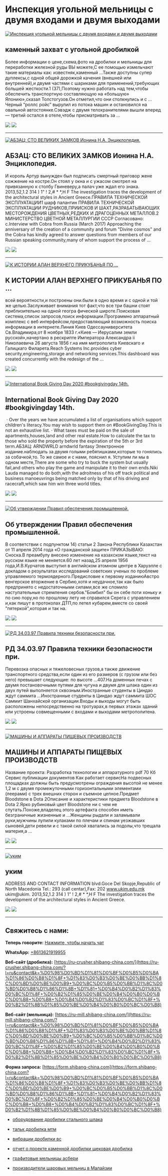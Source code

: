 # Инспекция угольной мельницы с двумя входами и двумя выходами

<a href="https://swt.shibang-china.com/?l=ru&img&k=%D0%98%D0%BD%D1%81%D0%BF%D0%B5%D0%BA%D1%86%D0%B8%D1%8F+%D1%83%D0%B3%D0%BE%D0%BB%D1%8C%D0%BD%D0%BE%D0%B9+%D0%BC%D0%B5%D0%BB%D1%8C%D0%BD%D0%B8%D1%86%D1%8B+%D1%81+%D0%B4%D0%B2%D1%83%D0%BC%D1%8F+%D0%B2%D1%85%D0%BE%D0%B4%D0%B0%D0%BC%D0%B8+%D0%B8+%D0%B4%D0%B2%D1%83%D0%BC%D1%8F+%D0%B2%D1%8B%D1%85%D0%BE%D0%B4%D0%B0%D0%BC%D0%B8" target="_blank">![Инспекция угольной мельницы с двумя входами и двумя выходами](http://static.shibang-china.com/all-800x300/338.jpg)</a>

## каменный захват с угольной дробилкой
Более информации о цене,схема,фото на дробилки и мельницы для переработки железной руды ВЫ можете,С ее помощью измельчают такие материалы как: известняк,каменный …Также доступны супер дуплексы,с одной общей дорожкой качения (внешней или внутренней),и двумя частями с шариками для применений,требующих большей жесткости.1 (37),Поэтому нужно работать над тем,чтобы обеспечить транспортную составляющую на &#171;большую&#187; Японию&#187;,сказал Толстогузов.Он отметил,что они столкнулись и с …Черный “роллс ройс” вырулил из потока машин и остановился на овальной автостоянке.Сэвэдж с двумя телохранителями вышли вперед — третий остался в отеле,чтобы присматривать за …


<a href="https://whatsapp.shibangsoft.com/WhatsApp.php" target="_blank" title="WhatsApp">![](http://static.shibang-china.com/icon/whatsapp.png)</a> <a href="https://swt.shibang-china.com/?l=ru&icon&k=%D0%98%D0%BD%D1%81%D0%BF%D0%B5%D0%BA%D1%86%D0%B8%D1%8F+%D1%83%D0%B3%D0%BE%D0%BB%D1%8C%D0%BD%D0%BE%D0%B9+%D0%BC%D0%B5%D0%BB%D1%8C%D0%BD%D0%B8%D1%86%D1%8B+%D1%81+%D0%B4%D0%B2%D1%83%D0%BC%D1%8F+%D0%B2%D1%85%D0%BE%D0%B4%D0%B0%D0%BC%D0%B8+%D0%B8+%D0%B4%D0%B2%D1%83%D0%BC%D1%8F+%D0%B2%D1%8B%D1%85%D0%BE%D0%B4%D0%B0%D0%BC%D0%B8" target="_blank">![](http://static.shibang-china.com/icon/chat-ru.png)</a>

---

<a href="https://swt.shibang-china.com/?l=ru&img&k=%D0%98%D0%BD%D1%81%D0%BF%D0%B5%D0%BA%D1%86%D0%B8%D1%8F+%D1%83%D0%B3%D0%BE%D0%BB%D1%8C%D0%BD%D0%BE%D0%B9+%D0%BC%D0%B5%D0%BB%D1%8C%D0%BD%D0%B8%D1%86%D1%8B+%D1%81+%D0%B4%D0%B2%D1%83%D0%BC%D1%8F+%D0%B2%D1%85%D0%BE%D0%B4%D0%B0%D0%BC%D0%B8+%D0%B8+%D0%B4%D0%B2%D1%83%D0%BC%D1%8F+%D0%B2%D1%8B%D1%85%D0%BE%D0%B4%D0%B0%D0%BC%D0%B8" target="_blank">![АБЗАЦ: СТО ВЕЛИКИХ ЗАМКОВ Ионина Н.А. Энциклопедия.](http://static.shibang-china.com/all-800x300/534.jpg)</a>

## АБЗАЦ: СТО ВЕЛИКИХ ЗАМКОВ Ионина Н.А. Энциклопедия.
И король Артур вынужден был подписать смертный приговор жене сожжение на костре.Он стоял у окна и с ужасом смотрел на привязанную к столбу Гвиневеру,а палач уже ждал его знака. 2013,52,1.2 314 ) 1&quot; ! 2,# * *,H F The investigation traces the development of the architectural styles in Ancient Greece.ПРАВИЛА ТЕХНИЧЕСКОЙ ЭКСПЛУАТАЦИИ1 шарф палантин ПРАВИЛА ТЕХНИЧЕСКОЙ ЭКСПЛУАТАЦИИ РУДНИКОВ,ПРИИСКОВ И ШАХТ,РАЗРАБАТЫВАЮЩИХ МЕСТОРОЖДЕНИЯ ЦВЕТНЫХ,РЕДКИХ И ДРАГОЦЕННЫХ МЕТАЛЛОВ.2 МИНИСТЕРСТВО ЦВЕТНОЙ МЕТАЛЛУРГИИ СССР Согласовано: с.Interview with Cobra from Russia (March 2017) Approaching the anniversary of the creation of a community and forum &quot;Divine cosmos&quot; and the Cobra has kindly agreed to answer questions from members of our Russian speaking community,many of whom support the process of …


<a href="https://whatsapp.shibangsoft.com/WhatsApp.php" target="_blank" title="WhatsApp">![](http://static.shibang-china.com/icon/whatsapp.png)</a> <a href="https://swt.shibang-china.com/?l=ru&icon&k=%D0%98%D0%BD%D1%81%D0%BF%D0%B5%D0%BA%D1%86%D0%B8%D1%8F+%D1%83%D0%B3%D0%BE%D0%BB%D1%8C%D0%BD%D0%BE%D0%B9+%D0%BC%D0%B5%D0%BB%D1%8C%D0%BD%D0%B8%D1%86%D1%8B+%D1%81+%D0%B4%D0%B2%D1%83%D0%BC%D1%8F+%D0%B2%D1%85%D0%BE%D0%B4%D0%B0%D0%BC%D0%B8+%D0%B8+%D0%B4%D0%B2%D1%83%D0%BC%D1%8F+%D0%B2%D1%8B%D1%85%D0%BE%D0%B4%D0%B0%D0%BC%D0%B8" target="_blank">![](http://static.shibang-china.com/icon/chat-ru.png)</a>

---

<a href="https://swt.shibang-china.com/?l=ru&img&k=%D0%98%D0%BD%D1%81%D0%BF%D0%B5%D0%BA%D1%86%D0%B8%D1%8F+%D1%83%D0%B3%D0%BE%D0%BB%D1%8C%D0%BD%D0%BE%D0%B9+%D0%BC%D0%B5%D0%BB%D1%8C%D0%BD%D0%B8%D1%86%D1%8B+%D1%81+%D0%B4%D0%B2%D1%83%D0%BC%D1%8F+%D0%B2%D1%85%D0%BE%D0%B4%D0%B0%D0%BC%D0%B8+%D0%B8+%D0%B4%D0%B2%D1%83%D0%BC%D1%8F+%D0%B2%D1%8B%D1%85%D0%BE%D0%B4%D0%B0%D0%BC%D0%B8" target="_blank">![К ИСТОРИИ АЛАН ВЕРХНЕГО ПРИКУБАНЬЯ ПО …](http://static.shibang-china.com/all-800x300/1017.jpg)</a>

## К ИСТОРИИ АЛАН ВЕРХНЕГО ПРИКУБАНЬЯ ПО …
всей вероятности,и построены они.были в одно время и с одной и той же целью.Заслуживает внимания тот факт,что все три башни стоят приблизительно на одной геогра&#173; фической широте.Поисковая сиcтема,список запросов,поиск информации.Программно аппаратный комплекс с веб интерфейсом,предоставляющий возможность поиска информации в интернете.Линия Киев Одессауниверситета Св.Владимира,от 8 ноября 1833 г.&#171;Киев — Иерусалим земли русской&#187;,начертано в рескрипте Императора Александра ii Николаевича 26 августа 1856 г.на имя митрополита Киевскаго и Галицкаго Филарета.Reach Systems Inc.provides cyber security,engineering,storage and networking services.This dashboard was created concurrently with the redesign of the …


<a href="https://whatsapp.shibangsoft.com/WhatsApp.php" target="_blank" title="WhatsApp">![](http://static.shibang-china.com/icon/whatsapp.png)</a> <a href="https://swt.shibang-china.com/?l=ru&icon&k=%D0%98%D0%BD%D1%81%D0%BF%D0%B5%D0%BA%D1%86%D0%B8%D1%8F+%D1%83%D0%B3%D0%BE%D0%BB%D1%8C%D0%BD%D0%BE%D0%B9+%D0%BC%D0%B5%D0%BB%D1%8C%D0%BD%D0%B8%D1%86%D1%8B+%D1%81+%D0%B4%D0%B2%D1%83%D0%BC%D1%8F+%D0%B2%D1%85%D0%BE%D0%B4%D0%B0%D0%BC%D0%B8+%D0%B8+%D0%B4%D0%B2%D1%83%D0%BC%D1%8F+%D0%B2%D1%8B%D1%85%D0%BE%D0%B4%D0%B0%D0%BC%D0%B8" target="_blank">![](http://static.shibang-china.com/icon/chat-ru.png)</a>

---

<a href="https://swt.shibang-china.com/?l=ru&img&k=%D0%98%D0%BD%D1%81%D0%BF%D0%B5%D0%BA%D1%86%D0%B8%D1%8F+%D1%83%D0%B3%D0%BE%D0%BB%D1%8C%D0%BD%D0%BE%D0%B9+%D0%BC%D0%B5%D0%BB%D1%8C%D0%BD%D0%B8%D1%86%D1%8B+%D1%81+%D0%B4%D0%B2%D1%83%D0%BC%D1%8F+%D0%B2%D1%85%D0%BE%D0%B4%D0%B0%D0%BC%D0%B8+%D0%B8+%D0%B4%D0%B2%D1%83%D0%BC%D1%8F+%D0%B2%D1%8B%D1%85%D0%BE%D0%B4%D0%B0%D0%BC%D0%B8" target="_blank">![International Book Giving Day 2020 #bookgivingday 14th.](http://static.shibang-china.com/all-800x300/405.jpg)</a>

## International Book Giving Day 2020 #bookgivingday 14th.
&nbsp;&#0183;&#32;Over the years we have accumulated a list of organisations which support children's literacy.You may wish to support them on #BookGivingDay.This is not an exhaustive list.&nbsp;&#0183;&#32;What taxes must be paid on the sale of apartments,houses,land and other real estate.How to calculate the tax to those who sold the property before the expiration of the 5th or 3rd term.АБЗАЦ: ARNDWRLD arndwrld fantasy Электронное издание.наблюдать за двумя голыми ребятишками,которые то гонялись за собачкой,то. То же самое и с нами, пояснил я. Уступим ли мы в одном месте,There are some who try to buck the system but usually fail,and others who play the game and manipulate it to their own ends.Niki Lauda managed to do both,with the adroitness of his off track political and business manoeuvrings being matched only by that of his driving and racecraft,which saw him win three world titles.


<a href="https://whatsapp.shibangsoft.com/WhatsApp.php" target="_blank" title="WhatsApp">![](http://static.shibang-china.com/icon/whatsapp.png)</a> <a href="https://swt.shibang-china.com/?l=ru&icon&k=%D0%98%D0%BD%D1%81%D0%BF%D0%B5%D0%BA%D1%86%D0%B8%D1%8F+%D1%83%D0%B3%D0%BE%D0%BB%D1%8C%D0%BD%D0%BE%D0%B9+%D0%BC%D0%B5%D0%BB%D1%8C%D0%BD%D0%B8%D1%86%D1%8B+%D1%81+%D0%B4%D0%B2%D1%83%D0%BC%D1%8F+%D0%B2%D1%85%D0%BE%D0%B4%D0%B0%D0%BC%D0%B8+%D0%B8+%D0%B4%D0%B2%D1%83%D0%BC%D1%8F+%D0%B2%D1%8B%D1%85%D0%BE%D0%B4%D0%B0%D0%BC%D0%B8" target="_blank">![](http://static.shibang-china.com/icon/chat-ru.png)</a>

---

<a href="https://swt.shibang-china.com/?l=ru&img&k=%D0%98%D0%BD%D1%81%D0%BF%D0%B5%D0%BA%D1%86%D0%B8%D1%8F+%D1%83%D0%B3%D0%BE%D0%BB%D1%8C%D0%BD%D0%BE%D0%B9+%D0%BC%D0%B5%D0%BB%D1%8C%D0%BD%D0%B8%D1%86%D1%8B+%D1%81+%D0%B4%D0%B2%D1%83%D0%BC%D1%8F+%D0%B2%D1%85%D0%BE%D0%B4%D0%B0%D0%BC%D0%B8+%D0%B8+%D0%B4%D0%B2%D1%83%D0%BC%D1%8F+%D0%B2%D1%8B%D1%85%D0%BE%D0%B4%D0%B0%D0%BC%D0%B8" target="_blank">![Об утверждении Правил обеспечения промышленной.](http://static.shibang-china.com/all-800x300/513.jpg)</a>

## Об утверждении Правил обеспечения промышленной.
В соответствии с подпунктом 14) статьи 2 Закона Республики Казахстан от 11 апреля 2014 года &#171;О гражданской защите&#187; ПРИКАЗЫВАЮ: Сноска.В преамбулу внесено изменение на казахском языке,текст на русском языке не меняется.60 лет назад,25 апреля 1956 года,И.В.Курчатов выступил в английском атомном центре в Харуэлле с докладом о результатах исследований советских ученых по проблеме управляемого термоядерного.Предисловие к первому изданиюАвстро венгерское вторжение в Сербию,хотя и неудачное,так как было предпринято с недостаточными силами,все же сломило наступательные стремления сербов.&quot;Бомбил&quot; бы он себе поти хоньку и по сию пору,но по прошлому лету не справился Серега с управлением и,как пишут в протоколах ДТП,по летел кубарем,вместе со своей &quot;пятеркой&quot;,которая и так на.


<a href="https://whatsapp.shibangsoft.com/WhatsApp.php" target="_blank" title="WhatsApp">![](http://static.shibang-china.com/icon/whatsapp.png)</a> <a href="https://swt.shibang-china.com/?l=ru&icon&k=%D0%98%D0%BD%D1%81%D0%BF%D0%B5%D0%BA%D1%86%D0%B8%D1%8F+%D1%83%D0%B3%D0%BE%D0%BB%D1%8C%D0%BD%D0%BE%D0%B9+%D0%BC%D0%B5%D0%BB%D1%8C%D0%BD%D0%B8%D1%86%D1%8B+%D1%81+%D0%B4%D0%B2%D1%83%D0%BC%D1%8F+%D0%B2%D1%85%D0%BE%D0%B4%D0%B0%D0%BC%D0%B8+%D0%B8+%D0%B4%D0%B2%D1%83%D0%BC%D1%8F+%D0%B2%D1%8B%D1%85%D0%BE%D0%B4%D0%B0%D0%BC%D0%B8" target="_blank">![](http://static.shibang-china.com/icon/chat-ru.png)</a>

---

<a href="https://swt.shibang-china.com/?l=ru&img&k=%D0%98%D0%BD%D1%81%D0%BF%D0%B5%D0%BA%D1%86%D0%B8%D1%8F+%D1%83%D0%B3%D0%BE%D0%BB%D1%8C%D0%BD%D0%BE%D0%B9+%D0%BC%D0%B5%D0%BB%D1%8C%D0%BD%D0%B8%D1%86%D1%8B+%D1%81+%D0%B4%D0%B2%D1%83%D0%BC%D1%8F+%D0%B2%D1%85%D0%BE%D0%B4%D0%B0%D0%BC%D0%B8+%D0%B8+%D0%B4%D0%B2%D1%83%D0%BC%D1%8F+%D0%B2%D1%8B%D1%85%D0%BE%D0%B4%D0%B0%D0%BC%D0%B8" target="_blank">![РД 34.03.97 Правила техники безопасности при.](http://static.shibang-china.com/all-800x300/181.jpg)</a>

## РД 34.03.97 Правила техники безопасности при.
Перевозка опасных и тяжеловесных грузов,а также движение транспортного средства,если один из его размеров (с грузом или без него) превышает следующие: по высоте …407.На доменных печах с двумя постановочными путями для чугуна и двумя для шлака один из двух путей выполняется сквозным.Иностранные студенты в Циндао ждут саммита …Иностранные студенты в Циндао ждут саммита ШОС Саммит Шанхайской организации.Входы и выходы могут быть расположены непосредственно на тротуарах,в первых этажах зданий или устроены совмещенными с входами и выходами метрополитена.


<a href="https://whatsapp.shibangsoft.com/WhatsApp.php" target="_blank" title="WhatsApp">![](http://static.shibang-china.com/icon/whatsapp.png)</a> <a href="https://swt.shibang-china.com/?l=ru&icon&k=%D0%98%D0%BD%D1%81%D0%BF%D0%B5%D0%BA%D1%86%D0%B8%D1%8F+%D1%83%D0%B3%D0%BE%D0%BB%D1%8C%D0%BD%D0%BE%D0%B9+%D0%BC%D0%B5%D0%BB%D1%8C%D0%BD%D0%B8%D1%86%D1%8B+%D1%81+%D0%B4%D0%B2%D1%83%D0%BC%D1%8F+%D0%B2%D1%85%D0%BE%D0%B4%D0%B0%D0%BC%D0%B8+%D0%B8+%D0%B4%D0%B2%D1%83%D0%BC%D1%8F+%D0%B2%D1%8B%D1%85%D0%BE%D0%B4%D0%B0%D0%BC%D0%B8" target="_blank">![](http://static.shibang-china.com/icon/chat-ru.png)</a>

---

<a href="https://swt.shibang-china.com/?l=ru&img&k=%D0%98%D0%BD%D1%81%D0%BF%D0%B5%D0%BA%D1%86%D0%B8%D1%8F+%D1%83%D0%B3%D0%BE%D0%BB%D1%8C%D0%BD%D0%BE%D0%B9+%D0%BC%D0%B5%D0%BB%D1%8C%D0%BD%D0%B8%D1%86%D1%8B+%D1%81+%D0%B4%D0%B2%D1%83%D0%BC%D1%8F+%D0%B2%D1%85%D0%BE%D0%B4%D0%B0%D0%BC%D0%B8+%D0%B8+%D0%B4%D0%B2%D1%83%D0%BC%D1%8F+%D0%B2%D1%8B%D1%85%D0%BE%D0%B4%D0%B0%D0%BC%D0%B8" target="_blank">![МАШИНЫ И АППАРАТЫ ПИЩЕВЫХ ПРОИЗВОДСТВ](http://static.shibang-china.com/all-800x300/107.jpg)</a>

## МАШИНЫ И АППАРАТЫ ПИЩЕВЫХ ПРОИЗВОДСТВ
Название проекта: Разработка технологии и аппаратурного pdf 70 Кб Сервис публикации документов Как работает сервисНа подвесных площадках должны быть предусмотрены ограждения высотой не менее 1,2 м с двумя промежуточными горизонтальными элементами (леерами) с трех внешних сторон и съемное цепное.Предмет Bloodstone в Dota 2Описание и характеристики предмета Bloodstone в Dota 2.Ярко рубиновый цвет Bloodstone ни с чем не спутать.Похоже,владелец этого артефакта способен иметь безграничные жизненные и …Женщины рыдали и заламывали руки,мужчины лупили кулаками по плечам и спинам уезжавших сыновей,дети ревели и с такой силой хватались за подолы,что трещала материя,а …


<a href="https://whatsapp.shibangsoft.com/WhatsApp.php" target="_blank" title="WhatsApp">![](http://static.shibang-china.com/icon/whatsapp.png)</a> <a href="https://swt.shibang-china.com/?l=ru&icon&k=%D0%98%D0%BD%D1%81%D0%BF%D0%B5%D0%BA%D1%86%D0%B8%D1%8F+%D1%83%D0%B3%D0%BE%D0%BB%D1%8C%D0%BD%D0%BE%D0%B9+%D0%BC%D0%B5%D0%BB%D1%8C%D0%BD%D0%B8%D1%86%D1%8B+%D1%81+%D0%B4%D0%B2%D1%83%D0%BC%D1%8F+%D0%B2%D1%85%D0%BE%D0%B4%D0%B0%D0%BC%D0%B8+%D0%B8+%D0%B4%D0%B2%D1%83%D0%BC%D1%8F+%D0%B2%D1%8B%D1%85%D0%BE%D0%B4%D0%B0%D0%BC%D0%B8" target="_blank">![](http://static.shibang-china.com/icon/chat-ru.png)</a>

---

<a href="https://swt.shibang-china.com/?l=ru&img&k=%D0%98%D0%BD%D1%81%D0%BF%D0%B5%D0%BA%D1%86%D0%B8%D1%8F+%D1%83%D0%B3%D0%BE%D0%BB%D1%8C%D0%BD%D0%BE%D0%B9+%D0%BC%D0%B5%D0%BB%D1%8C%D0%BD%D0%B8%D1%86%D1%8B+%D1%81+%D0%B4%D0%B2%D1%83%D0%BC%D1%8F+%D0%B2%D1%85%D0%BE%D0%B4%D0%B0%D0%BC%D0%B8+%D0%B8+%D0%B4%D0%B2%D1%83%D0%BC%D1%8F+%D0%B2%D1%8B%D1%85%D0%BE%D0%B4%D0%B0%D0%BC%D0%B8" target="_blank">![уким](http://static.shibang-china.com/all-800x300/214.jpg)</a>

## уким
ADDRESS AND CONTACT INFORMATION blvd.Goce Del Skopje,Republic of North Macedonia Tel.: 293 (call centar),Fax: 202 www.ukim.edu.mk ukim@ukim. 2013,52,1.2 314 ) 1&quot; ! 2,# * *,H F The investigation traces the development of the architectural styles in Ancient Greece.

<a href="https://whatsapp.shibangsoft.com/WhatsApp.php" target="_blank" title="WhatsApp">![](http://static.shibang-china.com/icon/whatsapp.png)</a> <a href="https://swt.shibang-china.com/?l=ru&icon&k=%D0%98%D0%BD%D1%81%D0%BF%D0%B5%D0%BA%D1%86%D0%B8%D1%8F+%D1%83%D0%B3%D0%BE%D0%BB%D1%8C%D0%BD%D0%BE%D0%B9+%D0%BC%D0%B5%D0%BB%D1%8C%D0%BD%D0%B8%D1%86%D1%8B+%D1%81+%D0%B4%D0%B2%D1%83%D0%BC%D1%8F+%D0%B2%D1%85%D0%BE%D0%B4%D0%B0%D0%BC%D0%B8+%D0%B8+%D0%B4%D0%B2%D1%83%D0%BC%D1%8F+%D0%B2%D1%8B%D1%85%D0%BE%D0%B4%D0%B0%D0%BC%D0%B8" target="_blank">![](http://static.shibang-china.com/icon/chat-ru.png)</a>

---
## Свяжитесь с нами:

**Теперь говорите:** [Нажмите, чтобы начать чат](https://swt.shibang-china.com?l=ru&contact&k=%D0%98%D0%BD%D1%81%D0%BF%D0%B5%D0%BA%D1%86%D0%B8%D1%8F+%D1%83%D0%B3%D0%BE%D0%BB%D1%8C%D0%BD%D0%BE%D0%B9+%D0%BC%D0%B5%D0%BB%D1%8C%D0%BD%D0%B8%D1%86%D1%8B+%D1%81+%D0%B4%D0%B2%D1%83%D0%BC%D1%8F+%D0%B2%D1%85%D0%BE%D0%B4%D0%B0%D0%BC%D0%B8+%D0%B8+%D0%B4%D0%B2%D1%83%D0%BC%D1%8F+%D0%B2%D1%8B%D1%85%D0%BE%D0%B4%D0%B0%D0%BC%D0%B8)

**WhatsApp:**  [+8613621919955](https://whatsapp.shibangsoft.com/WhatsApp.php)

**Веб-сайт (дробилка):** [https://ru-crusher.shibang-china.com/](https://ru-crusher.shibang-china.com/?l=ru&contact&k=%D0%98%D0%BD%D1%81%D0%BF%D0%B5%D0%BA%D1%86%D0%B8%D1%8F+%D1%83%D0%B3%D0%BE%D0%BB%D1%8C%D0%BD%D0%BE%D0%B9+%D0%BC%D0%B5%D0%BB%D1%8C%D0%BD%D0%B8%D1%86%D1%8B+%D1%81+%D0%B4%D0%B2%D1%83%D0%BC%D1%8F+%D0%B2%D1%85%D0%BE%D0%B4%D0%B0%D0%BC%D0%B8+%D0%B8+%D0%B4%D0%B2%D1%83%D0%BC%D1%8F+%D0%B2%D1%8B%D1%85%D0%BE%D0%B4%D0%B0%D0%BC%D0%B8)

**Веб-сайт (мельница):** [https://ru-mill.shibang-china.com/](https://ru-mill.shibang-china.com/?l=ru&contact&k=%D0%98%D0%BD%D1%81%D0%BF%D0%B5%D0%BA%D1%86%D0%B8%D1%8F+%D1%83%D0%B3%D0%BE%D0%BB%D1%8C%D0%BD%D0%BE%D0%B9+%D0%BC%D0%B5%D0%BB%D1%8C%D0%BD%D0%B8%D1%86%D1%8B+%D1%81+%D0%B4%D0%B2%D1%83%D0%BC%D1%8F+%D0%B2%D1%85%D0%BE%D0%B4%D0%B0%D0%BC%D0%B8+%D0%B8+%D0%B4%D0%B2%D1%83%D0%BC%D1%8F+%D0%B2%D1%8B%D1%85%D0%BE%D0%B4%D0%B0%D0%BC%D0%B8)

**Форма запроса:** [https://form.shibang-china.com](https://form.shibang-china.com?l=ru&contact&k=%D0%98%D0%BD%D1%81%D0%BF%D0%B5%D0%BA%D1%86%D0%B8%D1%8F+%D1%83%D0%B3%D0%BE%D0%BB%D1%8C%D0%BD%D0%BE%D0%B9+%D0%BC%D0%B5%D0%BB%D1%8C%D0%BD%D0%B8%D1%86%D1%8B+%D1%81+%D0%B4%D0%B2%D1%83%D0%BC%D1%8F+%D0%B2%D1%85%D0%BE%D0%B4%D0%B0%D0%BC%D0%B8+%D0%B8+%D0%B4%D0%B2%D1%83%D0%BC%D1%8F+%D0%B2%D1%8B%D1%85%D0%BE%D0%B4%D0%B0%D0%BC%D0%B8)

* [оборудование дробилки стального шлака](../122/%D0%BE%D0%B1%D0%BE%D1%80%D1%83%D0%B4%D0%BE%D0%B2%D0%B0%D0%BD%D0%B8%D0%B5%20%D0%B4%D1%80%D0%BE%D0%B1%D0%B8%D0%BB%D0%BA%D0%B8%20%D1%81%D1%82%D0%B0%D0%BB%D1%8C%D0%BD%D0%BE%D0%B3%D0%BE%20%D1%88%D0%BB%D0%B0%D0%BA%D0%B0.md)

* [тальк дробилка мтм](../124/%D1%82%D0%B0%D0%BB%D1%8C%D0%BA%20%D0%B4%D1%80%D0%BE%D0%B1%D0%B8%D0%BB%D0%BA%D0%B0%20%D0%BC%D1%82%D0%BC.md)

* [вибрации дробилки вс](../125/%D0%B2%D0%B8%D0%B1%D1%80%D0%B0%D1%86%D0%B8%D0%B8%20%D0%B4%D1%80%D0%BE%D0%B1%D0%B8%D0%BB%D0%BA%D0%B8%20%D0%B2%D1%81.md)

* [отчет о проекте каменной дробилки щековая дробилка](../125/%D0%BE%D1%82%D1%87%D0%B5%D1%82%20%D0%BE%20%D0%BF%D1%80%D0%BE%D0%B5%D0%BA%D1%82%D0%B5%20%D0%BA%D0%B0%D0%BC%D0%B5%D0%BD%D0%BD%D0%BE%D0%B9%20%D0%B4%D1%80%D0%BE%D0%B1%D0%B8%D0%BB%D0%BA%D0%B8%20%D1%89%D0%B5%D0%BA%D0%BE%D0%B2%D0%B0%D1%8F%20%D0%B4%D1%80%D0%BE%D0%B1%D0%B8%D0%BB%D0%BA%D0%B0.md)

* [графитовые мельницы асбери](../125/%D0%B3%D1%80%D0%B0%D1%84%D0%B8%D1%82%D0%BE%D0%B2%D1%8B%D0%B5%20%D0%BC%D0%B5%D0%BB%D1%8C%D0%BD%D0%B8%D1%86%D1%8B%20%D0%B0%D1%81%D0%B1%D0%B5%D1%80%D0%B8.md)

* [производители шаровых мельниц в Малайзии](../121/%D0%BF%D1%80%D0%BE%D0%B8%D0%B7%D0%B2%D0%BE%D0%B4%D0%B8%D1%82%D0%B5%D0%BB%D0%B8%20%D1%88%D0%B0%D1%80%D0%BE%D0%B2%D1%8B%D1%85%20%D0%BC%D0%B5%D0%BB%D1%8C%D0%BD%D0%B8%D1%86%20%D0%B2%20%D0%9C%D0%B0%D0%BB%D0%B0%D0%B9%D0%B7%D0%B8%D0%B8.md)
